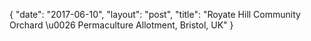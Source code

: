 {
   "date": "2017-06-10",
   "layout": "post",
   "title": "Royate Hill Community Orchard \u0026 Permaculture Allotment, Bristol, UK"
}

